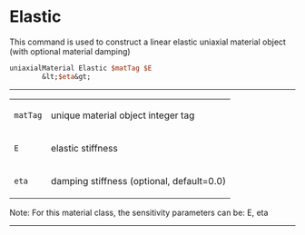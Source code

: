  # Elastic

<p>This command is used to construct a linear elastic uniaxial material
object (with optional material damping)</p>

```tcl
uniaxialMaterial Elastic $matTag $E
        &lt;$eta&gt;
```
<hr />
<table>
<tbody>
<tr class="odd">
<td><code class="parameter-table-variable">matTag</code></td>
<td><p>unique material object integer tag</p></td>
</tr>
<tr class="even">
<td><code class="parameter-table-variable">E</code></td>
<td><p>elastic stiffness</p></td>
</tr>
<tr class="odd">
<td><code class="parameter-table-variable">eta</code></td>
<td><p>damping stiffness (optional, default=0.0)</p></td>
</tr>
</tbody>
</table>
<p>Note: For this material class, the sensitivity parameters can be: E,
eta</p>
<hr />
